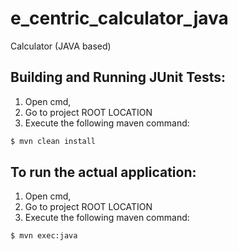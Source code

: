 # e_centric_calculator_java
Calculator (JAVA based)

## Building and Running JUnit Tests:

1. Open cmd, 
2. Go to project ROOT LOCATION
3. Execute the following maven command:

```sh
$ mvn clean install
```

## To run the actual application:

1. Open cmd, 
2. Go to project ROOT LOCATION
3. Execute the following maven command:

```sh
$ mvn exec:java
```

